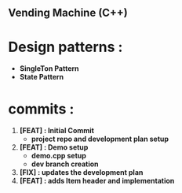 ## Vending Machine (C++)

# Design patterns :
-  **SingleTon Pattern**
-  **State Pattern**

# commits :
1. **[FEAT] : Initial Commit**
    - **project repo and development plan setup**
2. **[FEAT] : Demo setup**
    - **demo.cpp setup**
    - **dev branch creation**
3. **[FIX] : updates the development plan**
4. **[FEAT] : adds Item header and implementation**